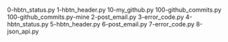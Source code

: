 0-hbtn_status.py
1-hbtn_header.py
10-my_github.py
100-github_commits.py
100-github_commits.py-mine
2-post_email.py
3-error_code.py
4-hbtn_status.py
5-hbtn_header.py
6-post_email.py
7-error_code.py
8-json_api.py
